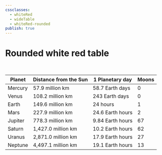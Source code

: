 ```yaml
---
cssclasses:
  - whiteRed
  - wideTable
  - whiteRed-rounded
publish: true
---
```


# Rounded white red table
<br>


| Planet  | Distance from the Sun | 1 Planetary day  | Moons |
|---------|-----------------------|------------------|-------|
| Mercury | 57.9 million km       | 58.7 Earth days  | 0     |
| Venus   | 108.2 million km      | 243 Earth days   | 0     |
| Earth   | 149.6 million km      | 24 hours         | 1     |
| Mars    | 227.9 million km      | 24.6 Earth hours | 2     |
| Jupiter | 778.3 million km      | 9.84 Earth hours | 67    |
| Saturn  | 1,427.0 million km    | 10.2 Earth hours | 62    |
| Uranus  | 2,871.0 million km    | 17.9 Earth hours | 27    |
| Neptune | 4,497.1 million km    | 19.1 Earth hours | 13    |
